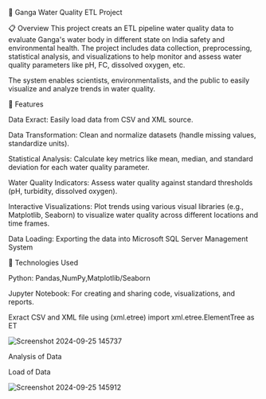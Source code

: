  🌊 Ganga Water Quality ETL Project

📋 Overview
This project creats an ETL pipeline water quality data to evaluate Ganga's water body in different state on India safety and environmental health. The project includes data collection, preprocessing, statistical analysis, and visualizations to help monitor and assess water quality parameters like pH, FC, dissolved oxygen, etc.

The system enables scientists, environmentalists, and the public to easily visualize and analyze trends in water quality.

🧪 Features

Data Exract: Easily load data from CSV and XML source.

Data Transformation: Clean and normalize datasets (handle missing values, standardize units).

Statistical Analysis: Calculate key metrics like mean, median, and standard deviation for each water quality parameter.

Water Quality Indicators: Assess water quality against standard thresholds (pH, turbidity, dissolved oxygen).

Interactive Visualizations: Plot trends using various visual libraries (e.g., Matplotlib, Seaborn) to visualize water quality across different locations and time frames.

Data Loading: Exporting the data into Microsoft SQL Server Management System

🚀 Technologies Used

Python: Pandas,NumPy,Matplotlib/Seaborn

Jupyter Notebook: For creating and sharing code, visualizations, and reports.

Exract CSV and XML file using (xml.etree)
import xml.etree.ElementTree as ET

![Screenshot 2024-09-25 145737](https://github.com/user-attachments/assets/10f8f737-5b1b-4f81-b723-5fe5fb73fc31)

Analysis of Data


Load of Data 

![Screenshot 2024-09-25 145912](https://github.com/user-attachments/assets/766035c9-b949-417c-8dba-66fbdb6d1884)
